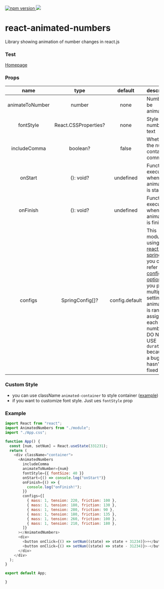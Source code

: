 <a href="https://www.npmjs.com/package/react-animated-numbers">
<img alt="npm version" src="http://img.shields.io/npm/v/react-animated-numbers.svg?style=flat-square">
</a>
<a href="https://www.npmjs.com/package/react-animated-numbers">
<img src="http://img.shields.io/npm/dm/react-animated-numbers.svg?style=flat-square">
</a>

# react-animated-numbers

Library showing animation of number changes in react.js

### Test

[Homepage](https://optimistic-noyce-cf2473.netlify.app/)

### Props

|      name       |         type         |    default     | description                                                                                                                                                                                                                                                                                               |
| :-------------: | :------------------: | :------------: | --------------------------------------------------------------------------------------------------------------------------------------------------------------------------------------------------------------------------------------------------------------------------------------------------------- |
| animateToNumber |        number        |      none      | Number to be animated                                                                                                                                                                                                                                                                                     |
|    fontStyle    | React.CSSProperties? |      none      | Style of number text                                                                                                                                                                                                                                                                                      |
|  includeComma   |       boolean?       |     false      | Whether the number contains commas                                                                                                                                                                                                                                                                        |
|     onStart     |      (): void?       |   undefined    | Function executed when animation is started                                                                                                                                                                                                                                                               |
|    onFinish     |      (): void?       |   undefined    | Function executed when animation is finished                                                                                                                                                                                                                       |
|     configs     |   SpringConfig[]?    | config.default | This module is using [react-spring](https://www.react-spring.io) and you can refer to this [config option](https://react-spring.io/common/configs). If you pass multiple settings, an animation is randomly assigned to each number. _ DO NOT USE `duration` because of a bug that hasn't been fixed yet_ |

### Custom Style
 - you can use className `animated-container` to style container ([example](https://github.com/heyman333/react-animated-numbers/blob/master/example/src/App.css))
 - if you want to customize font style. Just ues `fontStyle` prop

### Example

```js
import React from "react";
import AnimatedNumbers from "./module";
import "./App.css";

function App() {
  const [num, setNum] = React.useState(331231);
  return (
    <div className="container">
      <AnimatedNumbers
        includeComma
        animateToNumber={num}
        fontStyle={{ fontSize: 40 }}
        onStart={() => console.log("onStart")}
        onFinish={() => {
          console.log("onFinish!");
        }}
        configs={[
          { mass: 1, tension: 220, friction: 100 },
          { mass: 1, tension: 180, friction: 130 },
          { mass: 1, tension: 280, friction: 90 },
          { mass: 1, tension: 180, friction: 135 },
          { mass: 1, tension: 260, friction: 100 },
          { mass: 1, tension: 210, friction: 180 },
        ]}
      ></AnimatedNumbers>
      <div>
        <button onClick={() => setNum((state) => state + 31234)}>+</button>
        <button onClick={() => setNum((state) => state - 31234)}>-</button>
      </div>
    </div>
  );
}

export default App;

}
```
